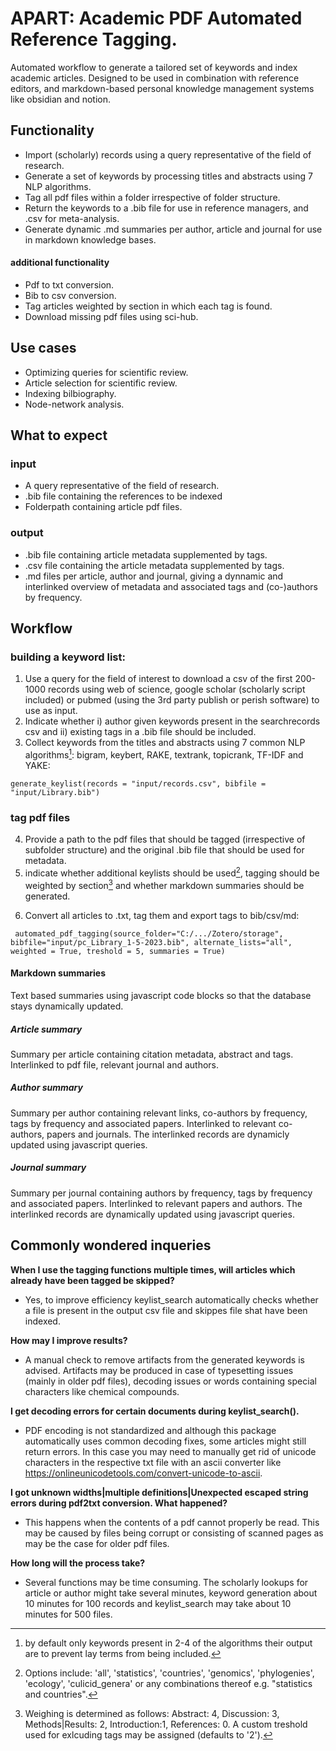 # APART: Academic PDF Automated Reference Tagging. 

Automated workflow to generate a tailored set of keywords and index academic articles. Designed to be used in combination with reference editors, and markdown-based personal knowledge management systems like obsidian and notion.

## Functionality
- Import (scholarly) records using a query representative of the field of research.
- Generate a set of keywords by processing titles and abstracts using 7 NLP algorithms.
- Tag all pdf files within a folder irrespective of folder structure.
- Return the keywords to a .bib file for use in reference managers, and .csv for meta-analysis.
- Generate dynamic .md summaries per author, article and journal for use in markdown knowledge bases.

#### additional functionality
- Pdf to txt conversion.
- Bib to csv conversion.
- Tag articles weighted by section in which each tag is found.
- Download missing pdf files using sci-hub.


## Use cases
- Optimizing queries for scientific review.
- Article selection for scientific review.
- Indexing bilbiography.
- Node-network analysis.


## What to expect
### input
- A query representative of the field of research.
- .bib file containing the references to be indexed
- Folderpath containing article pdf files.


### output
- .bib file containing article metadata supplemented by tags.
- .csv file containing the article metadata supplemented by tags.
- .md files per article, author and journal, giving a dynnamic and interlinked overview of metadata and associated tags and (co-)authors by frequency.


## Workflow
### building a keyword list:
1. Use a query for the field of interest to download a csv of the first 200-1000 records using web of science, google scholar (scholarly script included) or pubmed (using the 3rd party publish or perish software) to use as input. 
2. Indicate whether i) author given keywords present in the searchrecords csv and ii) existing tags in a .bib file should be included.
3. Collect keywords from the titles and abstracts using 7 common NLP algorithms[^1]: bigram, keybert, RAKE, textrank, topicrank, TF-IDF and YAKE:
[^1]: by default only keywords present in 2-4 of the algorithms their output are to prevent lay terms from being included.
```{python}
generate_keylist(records = "input/records.csv", bibfile = "input/Library.bib")
```

### tag pdf files
4. Provide a path to the pdf files that should be tagged (irrespective of subfolder structure) and the original .bib file that should be used for metadata.
5. indicate whether additional keylists should be used[^2], tagging should be weighted by section[^3] and whether markdown summaries should be generated.
[^2]: Options include: 'all', 'statistics', 'countries', 'genomics', 'phylogenies', 'ecology', 'culicid_genera' or any combinations thereof e.g. "statistics and countries".
[^3]: Weighing is determined as follows: Abstract: 4, Discussion: 3, Methods|Results: 2, Introduction:1, References: 0. A custom treshold used for exlcuding tags may be assigned (defaults to '2').
6. Convert all articles to .txt, tag them and export tags to bib/csv/md:
```
 automated_pdf_tagging(source_folder="C:/.../Zotero/storage", bibfile="input/pc_Library_1-5-2023.bib", alternate_lists="all", weighted = True, treshold = 5, summaries = True)
```

#### Markdown summaries
Text based summaries using javascript code blocks so that the database stays dynamically updated.

##### Article summary
Summary per article containing citation metadata, abstract and tags.
Interlinked to pdf file, relevant journal and authors.

##### Author summary
Summary per author containing relevant links, co-authors by frequency, tags by frequency and associated papers.
Interlinked to relevant co-authors, papers and journals. The interlinked records are dynamicly updated using javascript queries.

##### Journal summary
Summary per journal containing authors by frequency, tags by frequency and associated papers. Interlinked to relevant papers and authors. The interlinked records are dynamically updated using javascript queries.

## Commonly wondered inqueries
**When I use the tagging functions multiple times, will articles which already have been tagged be skipped?**

- Yes, to improve efficiency keylist_search automatically checks whether a file is present in the output csv file and skippes file shat have been indexed.


**How may I improve results?**

- A manual check to remove artifacts from the generated keywords is advised. Artifacts may be produced in case of typesetting issues (mainly in older pdf files), decoding issues or words containing special characters like chemical compounds.


**I get decoding errors for certain documents during keylist_search().**

- PDF encoding is not standardized and although this package automatically uses common decoding fixes, some articles might still return errors. In this case you may need to manually get rid of unicode characters in the respective txt file with an ascii converter like https://onlineunicodetools.com/convert-unicode-to-ascii.

**I got unknown widths|multiple definitions|Unexpected escaped string errors during pdf2txt conversion. What happened?**
- This happens when the contents of a pdf cannot properly be read. This may be caused by files being corrupt or consisting of scanned pages as may be the case for older pdf files.

**How long will the process take?**

- Several functions may be time consuming. The scholarly lookups for article or author might take several minutes, keyword generation about 10 minutes for 100 records and keylist_search may take about 10 minutes for 500 files. 

